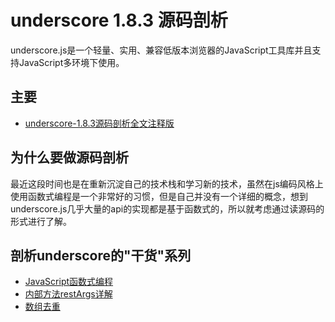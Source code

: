 # underscore 1.8.3 源码剖析

underscore.js是一个轻量、实用、兼容低版本浏览器的JavaScript工具库并且支持JavaScript多环境下使用。

主要
-
* [underscore-1.8.3源码剖析全文注释版]()

为什么要做源码剖析
-
最近这段时间也是在重新沉淀自己的技术栈和学习新的技术，虽然在js编码风格上使用函数式编程是一个非常好的习惯，但是自己并没有一个详细的概念，想到underscore.js几乎大量的api的实现都是基于函数式的，所以就考虑通过读源码的形式进行了解。

剖析underscore的"干货"系列
-
* [JavaScript函数式编程](https://github.com/zwenbin1991/underscore-parser/issues/1)
* [内部方法restArgs详解](https://github.com/zwenbin1991/underscore-parser/issues/2)
* [数组去重](https://github.com/zwenbin1991/underscore-parser/issues/3)
